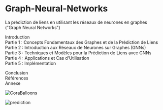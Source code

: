 # Graph-Neural-Networks
La prédiction de liens en utilisant les réseaux de neurones en graphes ("Graph Neural Networks")

Introduction <br>
Partie 1 : Concepts Fondamentaux des Graphes et de la Prédiction de Liens<br>
Partie 2 : Introduction aux Réseaux de Neurones sur Graphes (GNNs)<br>
Partie 3 : Techniques et Modèles pour la Prédiction de Liens avec GNNs<br>
Partie 4 : Applications et Cas d'Utilisation<br>
Partie 5 : Implémentation<br>

Conclusion<br>
Références<br>
Annexe<br>

![CoraBalloons](https://github.com/user-attachments/assets/776a7ed3-6b27-4f67-b6f8-57ff3732f120)



![prediction](https://github.com/user-attachments/assets/ef09660c-e06c-45b6-8479-720e6396d58e)


